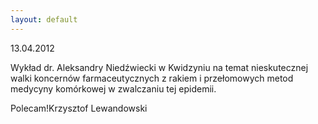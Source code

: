 ```yaml
---
layout: default
---
```

<!--106--><p>
13.04.2012</p><p></p><p>Wykład dr. Aleksandry Niedźwiecki w Kwidzyniu na temat nieskutecznej walki koncernów farmaceutycznych z rakiem i przełomowych metod medycyny komórkowej w zwalczaniu tej epidemii.</p><p></p><p>Polecam!Krzysztof Lewandowski</p>